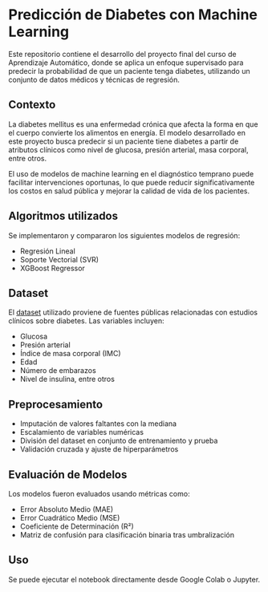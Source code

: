 # Predicción de Diabetes con Machine Learning

Este repositorio contiene el desarrollo del proyecto final del curso de Aprendizaje Automático, donde se aplica un enfoque supervisado para predecir la probabilidad de que un paciente tenga diabetes, utilizando un conjunto de datos médicos y técnicas de regresión.

## Contexto

La diabetes mellitus es una enfermedad crónica que afecta la forma en que el cuerpo convierte los alimentos en energía. El modelo desarrollado en este proyecto busca predecir si un paciente tiene diabetes a partir de atributos clínicos como nivel de glucosa, presión arterial, masa corporal, entre otros.

El uso de modelos de machine learning en el diagnóstico temprano puede facilitar intervenciones oportunas, lo que puede reducir significativamente los costos en salud pública y mejorar la calidad de vida de los pacientes.

## Algoritmos utilizados

Se implementaron y compararon los siguientes modelos de regresión:

- Regresión Lineal
- Soporte Vectorial (SVR)
- XGBoost Regressor

## Dataset

El [dataset](diabetes.csv) utilizado proviene de fuentes públicas relacionadas con estudios clínicos sobre diabetes. Las variables incluyen:

- Glucosa
- Presión arterial
- Índice de masa corporal (IMC)
- Edad
- Número de embarazos
- Nivel de insulina, entre otros

## Preprocesamiento

- Imputación de valores faltantes con la mediana
- Escalamiento de variables numéricas
- División del dataset en conjunto de entrenamiento y prueba
- Validación cruzada y ajuste de hiperparámetros

## Evaluación de Modelos

Los modelos fueron evaluados usando métricas como:

- Error Absoluto Medio (MAE)
- Error Cuadrático Medio (MSE)
- Coeficiente de Determinación (R²)
- Matriz de confusión para clasificación binaria tras umbralización

## Uso

Se puede ejecutar el notebook directamente desde Google Colab o Jupyter.
